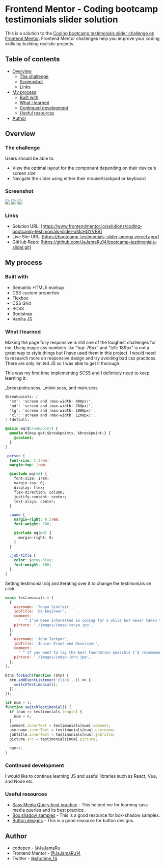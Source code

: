 # Frontend Mentor - Coding bootcamp testimonials slider solution

This is a solution to the [Coding bootcamp testimonials slider challenge on Frontend Mentor](https://www.frontendmentor.io/challenges/coding-bootcamp-testimonials-slider-4FNyLA8JL). Frontend Mentor challenges help you improve your coding skills by building realistic projects.

## Table of contents

- [Overview](#overview)
  - [The challenge](#the-challenge)
  - [Screenshot](#screenshot)
  - [Links](#links)
- [My process](#my-process)
  - [Built with](#built-with)
  - [What I learned](#what-i-learned)
  - [Continued development](#continued-development)
  - [Useful resources](#useful-resources)
- [Author](#author)

## Overview

### The challenge

Users should be able to:

- View the optimal layout for the component depending on their device's screen size
- Navigate the slider using either their mouse/trackpad or keyboard

### Screenshot

![](./design/screenshots/testimonial_slider_pc_20210826.png)
![](./design/screenshots/testimonial_slider_mobile_20210826.png)
![](./design/screenshots/testimonial_slider_mobile_v2_20210826.png)

### Links

- Solution URL: [https://www.frontendmentor.io/solutions/coding-bootcamp-testimonials-slider-xMcHGYVRB]
- Live Site URL: [https://bootcamp-testimonials-slider-omega.vercel.app/]
- GitHub Repo: [https://github.com/JaJamaRu14/bootcamp-testimonials-slider.git]

## My process

### Built with

- Semantic HTML5 markup
- CSS custom properties
- Flexbox
- CSS Grid
- SCSS
- Bootstrap
- Vanilla JS

### What I learned

Making the page fully responsive is still one of the toughest challenges for me.
Using magic css numbers like "top: 76px" and "left: 189px" is not a great way to style things but I have used them in this project.
I would need to research more on responsive design and try avoiding bad css practices.
There are only limited JS so I was able to get it thorough.

This was my first time implementing SCSS and I definitely need to keep learning it.

\_breakpoins.scss, \_mixin.scss, and main.scss

```css
$breakpoints: (
  'sm': 'screen and (max-width: 400px)',
  'md': 'screen and (max-width: 768px)',
  'lg': 'screen and (max-width: 1000px)',
  'xl': 'screen and (max-width: 1200px)',
) !default;

@mixin mq($breakpoint) {
  @media #{map-get($breakpoints, $breakpoint)} {
    @content;
  }
}

.person {
  font-size: 1.3rem;
  margin-top: 1rem;

  @include mq(md) {
    font-size: 1rem;
    margin-top: 0;
    display: flex;
    flex-direction: column;
    justify-content: center;
    text-align: center;
  }

  .name {
    margin-right: 0.5rem;
    font-weight: 700;

    @include mq(md) {
      margin-right: 0;
    }
  }

  .job-title {
    color: $gray-blue;
    font-weight: 500;
  }
}
```

Setting testimonial obj and iterating over it to change the testimonials on click

```js
const testimonials = [
  {
    username: 'Tanya Sinclair',
    jobTitle: 'UX Engineer',
    comment:
      '  “ I’ve been interested in coding for a while but never taken the jump, until now. I couldn’t recommend this course enough. I’m now in the job of my dreams and so excited about the future. ” ',
    picture: './images/image-tanya.jpg',
  },
  {
    username: 'John Tarkpor',
    jobTitle: 'Junior Front-end Developer',
    comment:
      ' “ If you want to lay the best foundation possible I’d recommend taking this course. The depth the instructors go into is incredible. I now feel so confident about starting up as a professional developer. ” ',
    picture: './images/image-john.jpg',
  },
];

btns.forEach(function (btn) {
  btn.addEventListener('click', () => {
    switchTestimonial();
  });
});

let num = 1;
function switchTestimonial() {
  if (num >= testimonials.length) {
    num = 0;
  }
  comment.innerText = testimonials[num].comment;
  username.innerText = testimonials[num].username;
  jobTitle.innerText = testimonials[num].jobTitle;
  picture.src = testimonials[num].picture;

  num++;
}
```

### Continued development

I would like to continue learning JS and useful libraries such as React, Vue, and Node etc.

### Useful resources

- [Sass Media Query best practice](https://zenn.dev/web_tips/articles/095d7419507ca9) - This helped me for learning sass media queries and its best practice.
- [Box shadow samples](https://saruwakakun.com/html-css/basic/box-shadow) - This is a good resource for box-shadow samples.
- [Button designs](https://jajaaan.co.jp/css/button/) - This is a good resource for button designs.

## Author

- codepen - [@JaJamaRu](https://codepen.io/JaJamaRu)
- Frontend Mentor - [@JaJamaRu14](https://www.frontendmentor.io/profile/JaJamaRu14)
- Twitter - [@shotime_14](https://twitter.com/shotime_14)
